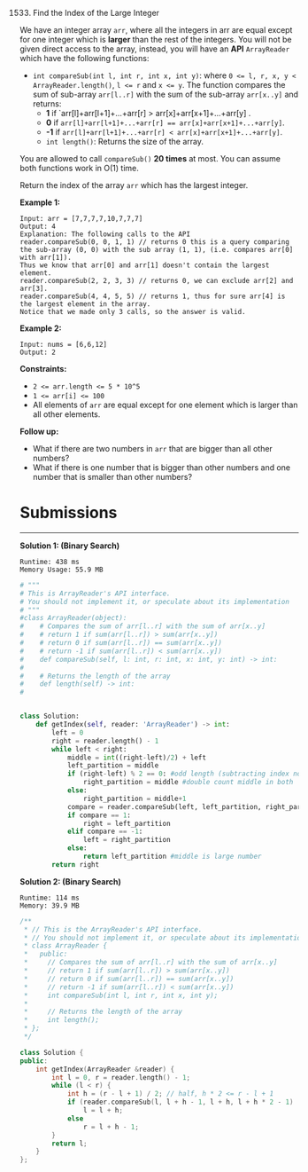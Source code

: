 1533. Find the Index of the Large Integer

We have an integer array `arr`, where all the integers in arr are equal except for one integer which is **larger** than the rest of the integers. You will not be given direct access to the array, instead, you will have an **API** `ArrayReader` which have the following functions:

* `int compareSub(int l, int r, int x, int y)`: where `0 <= l, r, x, y < ArrayReader.length()`, `l <= r` and `x <= y`. The function compares the sum of sub-array `arr[l..r]` with the sum of the sub-array `arr[x..y]` and returns:
    * **1** if `arr[l]+arr[l+1]+...+arr[r] > arr[x]+arr[x+1]+...+arr[y] .
    * **0** if `arr[l]+arr[l+1]+...+arr[r] == arr[x]+arr[x+1]+...+arr[y]`.
    * **-1** if `arr[l]+arr[l+1]+...+arr[r] < arr[x]+arr[x+1]+...+arr[y]`.
    * `int length()`: Returns the size of the array.

You are allowed to call `compareSub()` **20 times** at most. You can assume both functions work in O(1) time.

Return the index of the array `arr` which has the largest integer.

 

**Example 1:**
```
Input: arr = [7,7,7,7,10,7,7,7]
Output: 4
Explanation: The following calls to the API
reader.compareSub(0, 0, 1, 1) // returns 0 this is a query comparing the sub-array (0, 0) with the sub array (1, 1), (i.e. compares arr[0] with arr[1]).
Thus we know that arr[0] and arr[1] doesn't contain the largest element.
reader.compareSub(2, 2, 3, 3) // returns 0, we can exclude arr[2] and arr[3].
reader.compareSub(4, 4, 5, 5) // returns 1, thus for sure arr[4] is the largest element in the array.
Notice that we made only 3 calls, so the answer is valid.
```

**Example 2:**
```
Input: nums = [6,6,12]
Output: 2
```

**Constraints:**

* `2 <= arr.length <= 5 * 10^5`
* `1 <= arr[i] <= 100`
* All elements of `arr` are equal except for one element which is larger than all other elements.
 

**Follow up:**

* What if there are two numbers in `arr` that are bigger than all other numbers?
* What if there is one number that is bigger than other numbers and one number that is smaller than other numbers?

# Submissions
---
**Solution 1: (Binary Search)**
```
Runtime: 438 ms
Memory Usage: 55.9 MB
```
```python
# """
# This is ArrayReader's API interface.
# You should not implement it, or speculate about its implementation
# """
#class ArrayReader(object):
#	 # Compares the sum of arr[l..r] with the sum of arr[x..y]
#	 # return 1 if sum(arr[l..r]) > sum(arr[x..y])
#	 # return 0 if sum(arr[l..r]) == sum(arr[x..y])
#	 # return -1 if sum(arr[l..r]) < sum(arr[x..y])
#    def compareSub(self, l: int, r: int, x: int, y: int) -> int:
#
#	 # Returns the length of the array
#    def length(self) -> int:
#


class Solution:
    def getIndex(self, reader: 'ArrayReader') -> int:
        left = 0
        right = reader.length() - 1
        while left < right:
            middle = int((right-left)/2) + left
            left_partition = middle
            if (right-left) % 2 == 0: #odd length (subtracting index not length)
                right_partition = middle #double count middle in both
            else:
                right_partition = middle+1
            compare = reader.compareSub(left, left_partition, right_partition, right)
            if compare == 1:
                right = left_partition
            elif compare == -1:
                left = right_partition 
            else:
                return left_partition #middle is large number
        return right
```

**Solution 2: (Binary Search)**
```
Runtime: 114 ms
Memory: 39.9 MB
```
```c++
/**
 * // This is the ArrayReader's API interface.
 * // You should not implement it, or speculate about its implementation
 * class ArrayReader {
 *   public:
 *     // Compares the sum of arr[l..r] with the sum of arr[x..y] 
 *     // return 1 if sum(arr[l..r]) > sum(arr[x..y])
 *     // return 0 if sum(arr[l..r]) == sum(arr[x..y])
 *     // return -1 if sum(arr[l..r]) < sum(arr[x..y])
 *     int compareSub(int l, int r, int x, int y);
 *
 *     // Returns the length of the array
 *     int length();
 * };
 */

class Solution {
public:
    int getIndex(ArrayReader &reader) {
        int l = 0, r = reader.length() - 1;
        while (l < r) {
            int h = (r - l + 1) / 2; // half, h * 2 <= r - l + 1
            if (reader.compareSub(l, l + h - 1, l + h, l + h * 2 - 1) != 1)
                l = l + h;
            else
                r = l + h - 1;
        }
        return l;
    }
};
```
